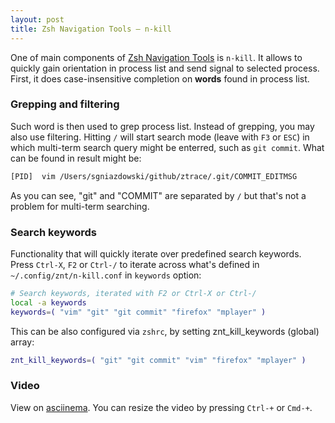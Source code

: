 ```yaml
---
layout: post
title: Zsh Navigation Tools – n-kill
---
```


One of main components of
[Zsh Navigation Tools](https://github.com/psprint/zsh-navigation-tools) is
`n-kill`. It allows to quickly gain orientation in process list and send signal
to selected process. First, it does case-insensitive completion on **words**
found in process list.

### Grepping and filtering

Such word is then used to grep process list. Instead of grepping, you may also
use filtering. Hitting `/` will start search mode (leave with `F3` or `ESC`) in
which multi-term search query might be enterred, such as `git commit`. What can
be found in result might be:

```sh
[PID]  vim /Users/sgniazdowski/github/ztrace/.git/COMMIT_EDITMSG
```

As you can see, "git" and "COMMIT" are separated by `/` but that's not a
problem for multi-term searching.

### Search keywords

Functionality that will quickly iterate over predefined search keywords. Press
`Ctrl-X`, `F2` or `Ctrl-/` to iterate across what's defined in
`~/.config/znt/n-kill.conf` in `keywords` option:

```zsh
# Search keywords, iterated with F2 or Ctrl-X or Ctrl-/
local -a keywords
keywords=( "vim" "git" "git commit" "firefox" "mplayer" )
```

This can be also configured via `zshrc`, by setting znt_kill_keywords (global)
array:

```zsh
znt_kill_keywords=( "git" "git commit" "vim" "firefox" "mplayer" )
```

### Video

View on [asciinema](https://asciinema.org/a/46457). You can resize the video by pressing `Ctrl-+` or `Cmd-+`.

<script type="text/javascript" src="https://asciinema.org/a/46457.js" id="asciicast-46457" async></script>
